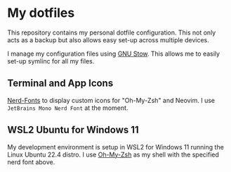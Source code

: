 # My dotfiles

This repository contains my personal dotfile configuration. This not only acts as a backup but also allows easy set-up across multiple devices.

I manage my configuration files using [GNU Stow](https://www.gnu.org/software/stow/). This allows me to easily set-up symlinc for all my files.

## Terminal and App Icons
[Nerd-Fonts](https://www.nerdfonts.com) to display custom icons for "Oh-My-Zsh" and Neovim. I use `JetBrains Mono Nerd Font` at the moment.

## WSL2 Ubuntu for Windows 11
My development environment is setup in WSL2 for Windows 11 running the Linux Ubuntu 22.4 distro. I use [Oh-My-Zsh](https://github.com/ohmyzsh/ohmyzsh/wiki) as my shell with the specified nerd font above.

